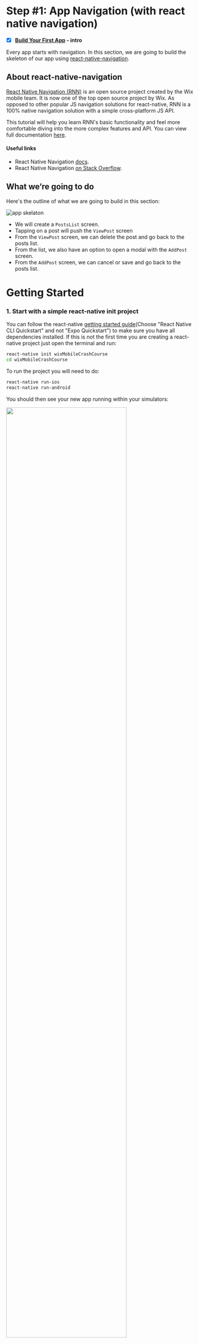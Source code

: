 # Step #1: App Navigation (with react native navigation)

- [x] **[Build Your First App](App.Intro.md) - intro**

Every app starts with navigation. In this section, we are going to build the skeleton of our app using [react-native-navigation](https://github.com/wix/react-native-navigation).

## About react-native-navigation
[React Native Navigation (RNN)](https://github.com/wix/react-native-navigation) is an open source project created by the Wix mobile team. It is now one of the top open source project by Wix. As opposed to other popular JS navigation solutions for react-native, RNN is a 100% native navigation solution with a simple cross-platform JS API.

This tutorial will help you learn RNN's basic functionality and feel more comfortable diving into the more complex features and API. You can view full documentation [here](https://wix.github.io/react-native-navigation/#/).

#### Useful links
* React Native Navigation [docs](https://wix.github.io/react-native-navigation/#/docs/screen-api).
* React Native Navigation [on Stack Overflow](https://stackoverflow.com/questions/tagged/react-native-navigation).

## What we’re going to do
Here's the outline of what we are going to build in this section:

![app skelaton](https://github.com/wix-playground/wix-mobile-crash-course/blob/master/assets/blogSkelaton.png)

* We will create a `PostsList` screen.
* Tapping on a post will push the `ViewPost` screen
* From the `ViewPost` screen, we can delete the post and go back to the posts list.
* From the list, we also have an option to open a modal with the `AddPost` screen.
* From the `AddPost` screen, we can cancel or save and go back to the posts list.

# Getting Started
### 1. Start with a simple react-native init project

You can follow the react-native [getting started guide](https://facebook.github.io/react-native/docs/getting-started)(Choose "React Native CLI Quickstart" and not "Expo Quickstart") to make sure you have all dependencies installed. If this is not the first time you are creating a react-native project just open the terminal and run:

```sh
react-native init wixMobileCrashCourse
cd wixMobileCrashCourse
```
To run the project you will need to do:
```sh
react-native run-ios
react-native run-android
```
You should then see your new app running within your simulators:

<img src="https://github.com/wix-playground/wix-mobile-crash-course/blob/master/assets/react%20native%20init.png" align="center" width="80%" >

### 2. Install react-native-navigation
As `react-native-navigation` is a native navigation library, so integrating it into your app will require editing native files. Follow the installation guides in the [documentation here](https://wix.github.io/react-native-navigation/#/).

Make sure your app is still running in both simulators and that you are not getting any red screens.

# Adding the Screens
### 3. Create and Register Screens

In `src/posts/screens` create three screens: `PostsList.js`, `ViewPost.js` and `AddPost.js`. Each screen should be a very basic component that looks like this:
```js
import React, {Component} from 'react';
import {View, Text, StyleSheet} from 'react-native';

class PostsList extends Component {

  render() {
    return (
      <View style={styles.container}>
        <Text style={styles.text}>PostsList Screen</Text>
      </View>
    );
  }
}

export default PostsList;

const styles = StyleSheet.create({
  container: {
    flex: 1,
    justifyContent: 'center',
    alignItems: 'center',
    backgroundColor: '#D3EDFF',
  },
  text: {
    fontSize: 28,
    textAlign: 'center',
    margin: 10,
  }
});
```

Every screen component in your app must be registered with a unique name before you are able to use it. So create a `src/screens.js` file and [register the new screens](https://wix.github.io/react-native-navigation/#/docs/Usage?id=registercomponentscreenid-generator) you have just created.

Here is what your `screens.js` file should look like. (This file is also [available](https://github.com/wix-playground/wix-mobile-crash-course/blob/master/src/screens.js) in this repository):

```js
  import {Navigation} from 'react-native-navigation';

  export function registerScreens() {

    Navigation.registerComponent('blog.PostsList', () => require('./posts/screens/PostsList').default);
    Navigation.registerComponent('blog.AddPost', () => require('./posts/screens/AddPost').default);
    Navigation.registerComponent('blog.ViewPost', () => require('./posts/screens/ViewPost').default);

  }
```

### 4. Initialize the App Layout

From your `index.js` file, call `registerScreens` and [initialize the app layout](https://wix.github.io/react-native-navigation/#/docs/Usage?id=registerapplaunchedlistenercallback) that you want via the `setRoot` command - pick the **simplest layout**, which would be the one based on a single stack (a stack supports child layouts of any kind; it can be initialized with more than one screen, in which case the last screen will be presented at the top of the stack) with a single component - our PostsList screen.

> The possibilities of the layout API are almost endless and you can create almost any arbitrary native layout. You can check out all of the [layout types here](https://wix.github.io/react-native-navigation/#/docs/layout-types).

Here is what your `index.js` should look like:

```js
import {Navigation} from 'react-native-navigation';
import {registerScreens} from './src/screens';

registerScreens();

Navigation.events().registerAppLaunchedListener(() => {
  Navigation.setRoot({
    root: {
      stack: {
        children: [
          {
            component: {
              name: 'blog.PostsList',
              options: {
                topBar: {
                  title: {
                    text: 'Blog'
                  }
                }
              }
            }
          }
        ],
      }
    }
  });
});
```

> You have just set the root using a single stack with the PostsList component AND the Top Bar title provided in the Options object; You can check the complete Options object format [here](https://wix.github.io/react-native-navigation/#/docs/styling?id=options-object-format).

When you refresh the app, you should get the blue PostsList screen:

<img src="https://github.com/wix-playground/wix-mobile-crash-course/blob/master/assets/PostsList.png" align="center" >

# Pushing Your First Screen
Now we want to enable the following behavior: when a user clicks on the text, the app pushes the ViewPost screen. Later on, it will be very easy to attach the same function to a list item instead of text.

### 5. Push a Screen into the Navigation Stack

To push a new screen into this screen’s navigation stack, we will use [Navigation.push](https://wix.github.io/react-native-navigation/#/docs/screen-api?id=pushcomponentid-layout). This method expects to receive the current `componentId` which can be found in `props.componentID`.

So in `PostsList.js` create a `pushViewPostScreen` function and attach it to the `onPress` event of the Text item.

Here is how `PostsList.js` will look like:

```js
import React, {Component} from 'react';
import PropTypes from 'prop-types';
import {View, Text, StyleSheet} from 'react-native';
import {Navigation} from 'react-native-navigation';

class PostsList extends Component {

  static propTypes = {
    componentId: PropTypes.string
  };

  pushViewPostScreen = () => {
    Navigation.push(this.props.componentId, {
      component: {
        name: 'blog.ViewPost',
        passProps: {
          somePropToPass: 'Some props that we are passing'
        },
        options: {
          topBar: {
            title: {
              text: 'Post1'
            }
          }
        }
      }
    });
  }


  render() {
    return (
      <View style={styles.container}>
        <Text style={styles.text} onPress={this.pushViewPostScreen}>PostsList Screen</Text>
      </View>
    );
  }
}
...
```
> Several things in the code above that we didn't cover are:
> - **passProps** - you can pass props to screen which we are pushing.
> - **options** - you can style the appearance of the navigator and its behavior by passing any options via the [Options](https://wix.github.io/react-native-navigation/#/docs/styling?id=styling-options) object. This object can be declared in two different ways:
 1. You can declare the object dynamically when adding a screen to the layout hierarchy, as we did in the code above.
 2. You can also define the object by setting static `options()` on the screen component. This declaration is static and should be done for every screen. In the next section, we will explore this option.

When you refresh the app, you should now be able to push the ViewPost screen by clicking (which in real life, outside of the emulator, would be tapping) on the text:

<img src="https://github.com/wix-playground/wix-mobile-crash-course/blob/master/assets/pushingTheFirstScreen.gif" align="center" height="400px">

All the steps from this section can be viewed in this [commit](https://github.com/wix-playground/wix-mobile-crash-course/commit/23c31c700a221e557a6c0e3c7742114b3a5ae54b).

# Adding Buttons to the Top Bar
On the PostsLists screen, we want to have an “Add” button that opens the AddPost screen as a modal. Buttons are part of the Options object.

### 6. Add the “Add” Button (to PostList Screen)

Declare the button in the PostsList screen [statically](https://wix.github.io/react-native-navigation/#/docs/topBar-buttons?id=declaring-buttons-statically). Top bar buttons have [multiple options for](https://wix.github.io/react-native-navigation/#/docs/topBar-buttons?id=button-options) customization, but for the purposes of this course we will declare a very simple button with a title and an id.

We want the component to [handle the button click](https://wix.github.io/react-native-navigation/#/docs/topBar-buttons?id=handling-button-press-events), so you will need to do 2 things:
* Add `events().bindComponent(this)` to the constructor.
* When the top bar button press event is triggered, the app need to call the `navigationButtonPressed` - implement that and `alert` or `console.log` the pressed button id.

Here is how your `postList.js` file will look like:

```js
...

class PostsList extends Component {

 constructor(props) {
    super(props);

    Navigation.events().bindComponent(this);
 ...

  static options() {
    return {
      topBar: {
        rightButtons: [
          {
            id: 'addPost',
            text: 'Add'
          }
        ]
      }
    };
  }

  navigationButtonPressed({buttonId}) {
    alert(buttonId);
  }
  ...
  pushViewPostScreen() {
  ...
```

Now you have an "Add" button and whenever you press it, you should get an alert (or a log message) with the `buttonId` (in our example it is `addPost`).

Next, instead of the just displaying the `buttonId` as an alert or message, let's actually write a handle for the press event and show the AddPost screen as a [modal](https://developer.apple.com/design/human-interface-guidelines/ios/app-architecture/modality/) with [Navigation.showModal](https://wix.github.io/react-native-navigation/#/docs/screen-api).

All the steps from this section can be viewed in this [commit](https://github.com/wix-playground/wix-mobile-crash-course/commit/5165ad5ee81e55577120e2ceb5007d4ed52dd0d0).

### 7. Add “Cancel” and “Save” Buttons (to AddPost Screen)

Flowing the same logic we used to add the **Add** Button, now add the **Cancel** and **Save** buttons to the Top bar of the AddPost screen. Whenever the **Cancel** button is clicked, use [Navigation.dismissModal](https://wix.github.io/react-native-navigation/#/docs/screen-api?id=dismissmodalcomponentid) to dismiss the modal and go back to the PostsList screen.

:exclamation: Left buttons on Android only support icons, so we will add an "X" icon which you can download from the assets folder.

```js
...
import PropTypes from 'prop-types';
import {Navigation} from 'react-native-navigation'

class AddPost extends Component {

  static propTypes = {
    componentId: PropTypes.string
  };

  constructor(props) {
    super(props);
    Navigation.events().bindComponent(this);
  }

  static options() {
    return {
      topBar: {
        title: {
          text: 'Add Post'
        },
        rightButtons: [{
          id: 'saveBtn',
          text: 'Save'
        }],
        leftButtons: [{
          id: 'cancelBtn',
          icon: require('../../icons/x.icon.png')
        }]
      }
    };
  }

  navigationButtonPressed({buttonId}) {
    if (buttonId === 'cancelBtn') {
      Navigation.dismissModal(this.props.componentId);
    } else if (buttonId === 'saveBtn') {
      alert('saveBtn');
    }
  }

...
```

<img src="https://github.com/wix-playground/wix-mobile-crash-course/blob/master/assets/addingButtons.gif" align="center" height="400px">

All the steps from this section can be viewed in this [commit](https://github.com/wix-playground/wix-mobile-crash-course/commit/cd2afd9d5f0a611f04c2bf316c08bb990340cd7a).

### 8. Set the Style of the “Save” Button
If you look at the GIF image showing the final stage the app will have by the end of this section (at the bottom of this page), the `Save` button is disabled until a user starts typing something in the TextInput.
To disable the button, we can simply add `enabled: false` in the button option.

But how do we set styles dynamically? Glad you asked.
[Navigation.mergeOptions](https://wix.github.io/react-native-navigation/#/docs/styling?id=setting-styles-dynamically) to the rescue!

You can pass any Options object in the `mergeOptions` method, which will dynamically change a screen style.
These options are merged with the existing Options object.

Let's add a `TextInput` and set the `Save` Button dynamically.

This is how our `AddPost` screen will look like:
```js
...
import {View, Text, TextInput, StyleSheet} from 'react-native';
...
class AddPost extends Component {

  ...

  static options() {
    return {
      topBar: {
        title: {
          text: 'Add Post'
        },
        rightButtons: [{
          id: 'saveBtn',
          text: 'Save',
          enabled: false
        }],
        leftButtons: [{
          id: 'cancelBtn',
          icon: require('../../icons/x.icon.png')
        }]
      }
    };
  }

  ...

  onChangeText = text => {
    Navigation.mergeOptions(this.props.componentId, {
      topBar: {
        rightButtons: [{
          id: 'saveBtn',
          text: 'Save',
          enabled: !!text
        }]
      }
    });
  }

  render() {
    return (
      <View style={styles.container}>
        <Text style={styles.text}>AddPost Screen</Text>
        <TextInput
          placeholder="Start writing to enable the save btn"
          onChangeText={this.onChangeText}
        />
      </View>
    );
  }
}

export default AddPost;
```

You can check this [commit](https://github.com/wix-playground/wix-mobile-crash-course/commit/263a128914b13a4c3ed302fe7a5943b6385fdbaa).

# We're Almost Done
The app navigation backbone is almost ready and we will leave the rest to you.

### 9. Implement the remaining buttons' press events:
* **Save** - Dismiss the modal when clicking on the `Save` button in the same way the Cancel button does (won't actually do any saving for now).
* **Delete** - In The `ViewPost` screen, add the `Delete` button. Use [Navigation.pop](https://wix.github.io/react-native-navigation/#/docs/screen-api?id=popcomponentid) to pop the ViewPost screen from the stack and reveal the PostsList screen underneath (again, not actually deleting anything just yet).

You can check out these commits if you need a hint: [Save Button](https://github.com/wix-playground/wix-mobile-crash-course/commit/3fb02f426f362328d6f78351ac5dbfa893b32ba4), [Delete Button](https://github.com/wix-playground/wix-mobile-crash-course/commit/e71e54325b05adf52cfb8c812d8a914654264e1c).

Your app should now look something like this:

<img src="https://github.com/wix-playground/wix-mobile-crash-course/blob/master/assets/navigationFinal.gif" align="center" height="600px">

## Quick Recap
By this point you have:

* Became familiar with a part of [react-native-navigation](https://github.com/wix/react-native-navigation/) API.
* [Registered](https://wix.github.io/react-native-navigation/#/docs/Usage?id=registercomponentscreenid-generator) some screens.
* [Initialised the app layout](https://wix.github.io/react-native-navigation/#/docs/Usage?id=registerapplaunchedlistenercallback) via the setRoot command
* Pushed screens using [Navigation.push](https://wix.github.io/react-native-navigation/#/docs/screen-api?id=pushcomponentid-layout)
* Learned how to set the [Top Bar buttons](https://wix.github.io/react-native-navigation/#/docs/topBar-buttons) and how to handle [navigation press events](https://wix.github.io/react-native-navigation/#/docs/events?id=onnavigationbuttonpressed)
* Learned how to work with [Modals](https://wix.github.io/react-native-navigation/#/docs/screen-api?id=showmodallayout-), and
* Learned how to [style the navigator](https://wix.github.io/react-native-navigation/#/docs/styling) using the Options object and how to dynamically merge options.

You can view the full project in [this repository](
https://github.com/wix-playground/wix-mobile-crash-course).

***
# What’s Next

[Adding App Logic and State Management with Remx](App.Remx.md)
